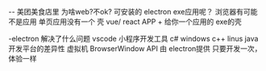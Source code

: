 -- 美团美食店里 为啥web?不ok?  可安装的 electron exe应用呢？
   浏览器有可能 不是应用
   单页应用没有一个 壳
   vue/ react APP + 给你一个应用的 exe的壳

-electron 解决了什么问题
vscode 小程序开发工具
c# windows
c++ linus
java 开发平台的差异性 虚拟机
BrowserWindow API 由 electron提供
只要开发一次，体验一样